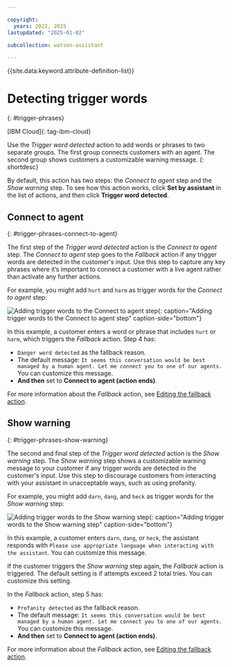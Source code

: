 ```yaml
---

copyright:
  years: 2022, 2025
lastupdated: "2025-01-02"

subcollection: watson-assistant

---
```


{{site.data.keyword.attribute-definition-list}}

# Detecting trigger words
{: #trigger-phrases}

[IBM Cloud]{: tag-ibm-cloud}

Use the *Trigger word detected* action to add words or phrases to two separate groups. The first group connects customers with an agent. The second group shows customers a customizable warning message.
{: shortdesc}

By default, this action has two steps: the *Connect to agent* step and the *Show warning* step. To see how this action works, click **Set by assistant** in the list of actions, and then click **Trigger word detected**.

## Connect to agent
{: #trigger-phrases-connect-to-agent}

The first step of the *Trigger word detected* action is the *Connect to agent* step. The *Connect to agent* step goes to the *Fallback* action if any trigger words are detected in the customer's input. Use this step to capture any key phrases where it’s important to connect a customer with a live agent rather than activate any further actions.

For example, you might add `hurt` and `harm` as trigger words for the *Connect to agent* step:

![Adding trigger words to the Connect to agent step](images/connect-to-agent-phrases.png){: caption="Adding trigger words to the Connect to agent step" caption-side="bottom"}

In this example, a customer enters a word or phrase that includes `hurt` or `harm`, which triggers the *Fallback* action. Step 4 has:
- `Danger word detected` as the fallback reason.
- The default message: `It seems this conversation would be best managed by a human agent. Let me connect you to one of our agents.` You can customize this message. 
- **And then** set to **Connect to agent (action ends)**.

For more information about the *Fallback* action, see [Editing the fallback action](/docs/watson-assistant?topic=watson-assistant-handle-errors#fallback-action).

## Show warning
{: #trigger-phrases-show-warning}

The second and final step of the *Trigger word detected* action is the *Show warning* step. The *Show warning* step shows a customizable warning message to your customer if any trigger words are detected in the customer's input. Use this step to discourage customers from interacting with your assistant in unacceptable ways, such as using profanity.

For example, you might add `darn`, `dang`, and `heck` as trigger words for the *Show warning* step:

![Adding trigger words to the Show warning step](images/show-warning-phrases.png){: caption="Adding trigger words to the Show warning step" caption-side="bottom"}

In this example, a customer enters `darn`, `dang`, or `heck`, the assistant responds with `Please use appropriate language when interacting with the assistant`. You can customize this message. 

If the customer triggers the *Show warning* step again, the *Fallback* action is triggered. The default setting is if attempts exceed 2 total tries. You can customize this setting.

In the *Fallback* action, step 5 has:

- `Profanity detected` as the fallback reason.
- The default message: `It seems this conversation would be best managed by a human agent. Let me connect you to one of our agents.` You can customize this message. 
- **And then** set to **Connect to agent (action ends)**.

For more information about the *Fallback* action, see [Editing the fallback action](/docs/watson-assistant?topic=watson-assistant-handle-errors#fallback-action).

